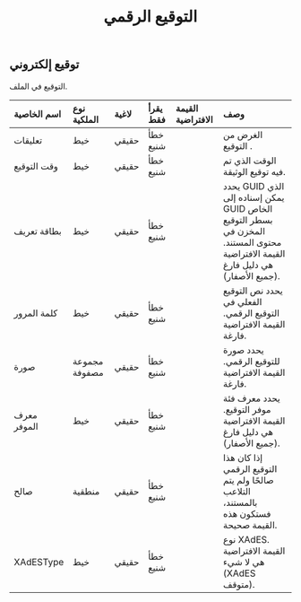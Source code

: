 ﻿---
title: التوقيع الرقمي
second_title: Aspose.Cells Cloud Documen
type: docs
url: /ar/specification/model/digitalsignature/
description: "Aspose.Cells مواصفات النموذج السحابي: التوقيع الرقمي. تعامل بسهولة مع Excel ومستندات جداول البيانات الأخرى التي تحتوي على ميزات مثل الفتح والتوليد والتحرير والتقسيم والدمج والمقارنة والتحويل"
kwords: Excel، Office، جدول البيانات، Cloud REST API، التوقيع الرقمي
weight: 50
---
## **توقيع إلكتروني**

 التوقيع في الملف.

| اسم الخاصية| نوع الملكية| لاغية| يقرأ فقط| القيمة الافتراضية| وصف|
|:- |:- |:- |:- |:- |:- |
| تعليقات| خيط| حقيقي| خطأ شنيع|| الغرض من التوقيع .|
| وقت التوقيع| خيط| حقيقي| خطأ شنيع|| الوقت الذي تم فيه توقيع الوثيقة.|
| بطاقة تعريف| خيط| حقيقي| خطأ شنيع|| يحدد GUID الذي يمكن إسناده إلى GUID الخاص بسطر التوقيع المخزن في محتوى المستند. القيمة الافتراضية هي دليل فارغ (جميع الأصفار).|
| كلمة المرور| خيط| حقيقي| خطأ شنيع|| يحدد نص التوقيع الفعلي في التوقيع الرقمي. القيمة الافتراضية فارغة.|
| صورة|مجموعة مصفوفة<Byte> | حقيقي| خطأ شنيع|| يحدد صورة للتوقيع الرقمي. القيمة الافتراضية فارغة.|
| معرف الموفر| خيط| حقيقي| خطأ شنيع|| يحدد معرف فئة موفر التوقيع. القيمة الافتراضية هي دليل فارغ (جميع الأصفار).|
| صالح| منطقية| حقيقي| خطأ شنيع|| إذا كان هذا التوقيع الرقمي صالحًا ولم يتم التلاعب بالمستند، فستكون هذه القيمة صحيحة.|
| XAdESType| خيط| حقيقي| خطأ شنيع|| نوع XAdES. القيمة الافتراضية هي لا شيء (XAdES متوقف).|

